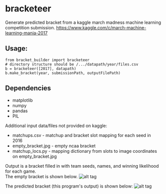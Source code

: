 # bracketeer
Generate predicted bracket from a kaggle march madness machine learning competition submission.
https://www.kaggle.com/c/march-machine-learning-mania-2017

## Usage:
```
from bracket_builder import bracketeer
# directory structure should be /.../datapath/year/files.csv
b = bracketeer([2017], datapath)
b.make_bracket(year, submissionPath, outputFilePath)
```

## Dependencies
* matplotlib
* numpy
* pandas
* PIL

Additional input data/files not provided on kaggle:
* matchups.csv - matchup and bracket slot mapping for each seed in 2016
* empty_bracket.jpg - empty ncaa bracket
* matchup_locs.py - mapping dictionary from slots to image coordinates on empty_bracket.jpg

Output is a bracket filled in with team seeds, names, and winning likelihood for each game.  
The empty bracket is shown below.
![alt tag](https://raw.githubusercontent.com/cshaley/bracketeer/master/empty_bracket.jpg)

The predicted bracket (this program's output) is shown below:
![alt tag](https://raw.githubusercontent.com/cshaley/bracketeer/master/sample/predicted_bracket.jpg)
